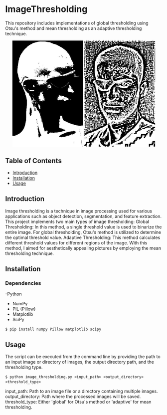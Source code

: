 # ImageThresholding
This repository includes implementations of global thresholding using Otsu's method and mean thresholding as an adaptive thresholding technique.

<p align="center">
  <img src="https://github.com/NurEser/ImageThresholding/blob/main/photo-1635500574974-114cb4f49759_processed.jpg"  alt="Global output" width="45%"/>
  <img src="https://github.com/NurEser/ImageThresholding/blob/main/photo-1606590056137-c3c4f42074d4_processed.jpg" alt="Adaptive Output" width="45%"/> 
</p>


## Table of Contents
- [Introduction](#introduction)
- [Installation](#installation)
- [Usage](#usage)

## Introduction 

Image thresholding is a technique in image processing used for various applications such as object detection, segmentation, and feature extraction. This project implements two main types of image thresholding:
		Global Thresholding: In this method, a single threshold value is used to binarize the entire image. For global thresholding, Otsu's method is utilized to determine the optimal threshold value. 
		Adaptive Thresholding: This method calculates different threshold values for different regions of the image. With this method, I aimed for aesthetically appealing pictures by employing the mean thresholding technique. 

## Installation

### Dependencies

-Python
- NumPy
- PIL (Pillow)
- Matplotlib
- SciPy


```
$ pip install numpy Pillow matplotlib scipy
```

        
## Usage

The script can be executed from the command line by providing the path to an input image or directory of images, the output directory path, and the thresholding type.

```
$ python image_thresholding.py <input_path> <output_directory> <threshold_type>
```

input_path: Path to an image file or a directory containing multiple images.
output_directory: Path where the processed images will be saved.
threshold_type: Either 'global' for Otsu's method or 'adaptive' for mean thresholding.




